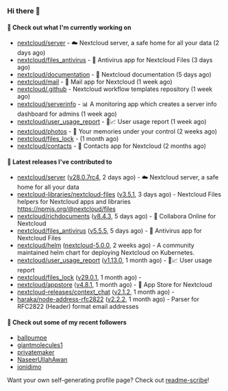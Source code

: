 ### Hi there 👋

#### 👷 Check out what I'm currently working on

- [nextcloud/server](https://github.com/nextcloud/server) - ☁️ Nextcloud server, a safe home for all your data (2 days ago)
- [nextcloud/files_antivirus](https://github.com/nextcloud/files_antivirus) - 👾 Antivirus app for Nextcloud Files (3 days ago)
- [nextcloud/documentation](https://github.com/nextcloud/documentation) - 📘 Nextcloud documentation (5 days ago)
- [nextcloud/mail](https://github.com/nextcloud/mail) - 💌 Mail app for Nextcloud (1 week ago)
- [nextcloud/.github](https://github.com/nextcloud/.github) - Nextcloud workflow templates repository (1 week ago)
- [nextcloud/serverinfo](https://github.com/nextcloud/serverinfo) - 📊 A monitoring app which creates a server info dashboard for admins (1 week ago)
- [nextcloud/user_usage_report](https://github.com/nextcloud/user_usage_report) - 👱📈 User usage report (1 week ago)
- [nextcloud/photos](https://github.com/nextcloud/photos) - 📸 Your memories under your control (2 weeks ago)
- [nextcloud/files_lock](https://github.com/nextcloud/files_lock) -  (1 month ago)
- [nextcloud/contacts](https://github.com/nextcloud/contacts) - 📇 Contacts app for Nextcloud (2 months ago)

#### 🔭 Latest releases I've contributed to

- [nextcloud/server](https://github.com/nextcloud/server) ([v28.0.7rc4](https://github.com/nextcloud/server/releases/tag/v28.0.7rc4), 2 days ago) - ☁️ Nextcloud server, a safe home for all your data
- [nextcloud-libraries/nextcloud-files](https://github.com/nextcloud-libraries/nextcloud-files) ([v3.5.1](https://github.com/nextcloud-libraries/nextcloud-files/releases/tag/v3.5.1), 3 days ago) - Nextcloud Files helpers for Nextcloud apps and libraries https://npmjs.org/@nextcloud/files
- [nextcloud/richdocuments](https://github.com/nextcloud/richdocuments) ([v8.4.3](https://github.com/nextcloud/richdocuments/releases/tag/v8.4.3), 5 days ago) - 📑 Collabora Online for Nextcloud
- [nextcloud/files_antivirus](https://github.com/nextcloud/files_antivirus) ([v5.5.5](https://github.com/nextcloud/files_antivirus/releases/tag/v5.5.5), 5 days ago) - 👾 Antivirus app for Nextcloud Files
- [nextcloud/helm](https://github.com/nextcloud/helm) ([nextcloud-5.0.0](https://github.com/nextcloud/helm/releases/tag/nextcloud-5.0.0), 2 weeks ago) - A community maintained helm chart for deploying Nextcloud on Kubernetes.
- [nextcloud/user_usage_report](https://github.com/nextcloud/user_usage_report) ([v1.13.0](https://github.com/nextcloud/user_usage_report/releases/tag/v1.13.0), 1 month ago) - 👱📈 User usage report
- [nextcloud/files_lock](https://github.com/nextcloud/files_lock) ([v29.0.1](https://github.com/nextcloud/files_lock/releases/tag/v29.0.1), 1 month ago) - 
- [nextcloud/appstore](https://github.com/nextcloud/appstore) ([v4.8.1](https://github.com/nextcloud/appstore/releases/tag/v4.8.1), 1 month ago) -  :convenience_store: App Store for Nextcloud
- [nextcloud-releases/context_chat](https://github.com/nextcloud-releases/context_chat) ([v2.1.2](https://github.com/nextcloud-releases/context_chat/releases/tag/v2.1.2), 1 month ago) - 
- [haraka/node-address-rfc2822](https://github.com/haraka/node-address-rfc2822) ([v2.2.2](https://github.com/haraka/node-address-rfc2822/releases/tag/v2.2.2), 1 month ago) - Parser for RFC2822 (Header) format email addresses

#### 👯 Check out some of my recent followers

- [ballpumpe](https://github.com/ballpumpe)
- [giantmolecules1](https://github.com/giantmolecules1)
- [privatemaker](https://github.com/privatemaker)
- [NaseerUllahAwan](https://github.com/NaseerUllahAwan)
- [jonidimo](https://github.com/jonidimo)

Want your own self-generating profile page? Check out [readme-scribe](https://github.com/muesli/readme-scribe)!

